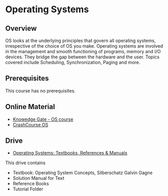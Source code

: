# Operating Systems

## Overview
OS looks at the underlying principles that govern all operating systems, irrespective of the choice of OS you make. Operating systems are involved in the management and smooth functioning of programs, memory and I/O devices. They bridge the gap between the hardware and the user. Topics covered include Scheduling, Synchronization, Paging and more. 

## Prerequisites
This course has no prerequisites.

## Online Material
* [Knowedge Gate - OS course](https://www.youtube.com/playlist?list=PLmXKhU9FNesSFvj6gASuWmQd23Ul5omtD)
* [CrashCourse OS](https://www.youtube.com/watch?v=26QPDBe-NB8)

## Drive

* [Operating Systems: Textbooks, References & Manuals](https://drive.google.com/open?id=1YGTasJDlMA3blx8nGNUxvLQlg9dcvo4t)

This drive contains
* Textbook: Operating System Concepts, Silberschatz Galvin Gagne
* Solution Manual for Text
* Reference Books
* Tutorial Folder
